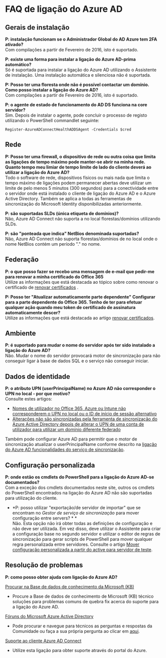 <properties
    pageTitle="Ligação do Azure AD: Perguntas mais frequentes sobre | Microsoft Azure"
    description="Esta página tem perguntas mais frequentes sobre a ligação do Azure AD."
    services="active-directory"
    documentationCenter=""
    authors="billmath"
    manager="femila"
    editor="curtand"/>

<tags
    ms.service="active-directory"
    ms.workload="identity"
    ms.tgt_pltfrm="na"
    ms.devlang="na"
    ms.topic="article"
    ms.date="08/08/2016"
    ms.author="billmath"/>

# <a name="azure-ad-connect-faq"></a>FAQ de ligação do Azure AD

## <a name="general-installation"></a>Gerais de instalação
**P: instalação funcionam se o Administrador Global do AD Azure tem 2FA ativado?**  
Com compilações a partir de Fevereiro de 2016, isto é suportado.

**P: existe uma forma para instalar a ligação do Azure AD-prima automático?**  
Só é suportada para instalar a ligação do Azure AD utilizando o Assistente de instalação. Uma instalação automática e silenciosa não é suportada.

**P: Posso ter uma floresta onde não é possível contactar um domínio. Como posso instalar a ligação do Azure AD?**  
Com compilações a partir de Fevereiro de 2016, isto é suportado.

**P: o agente de estado de funcionamento do AD DS funciona na core servidor?**  
Sim. Depois de instalar o agente, pode concluir o processo de registo utilizando o PowerShell commandlet seguinte: 

`Register-AzureADConnectHealthADDSAgent -Credentials $cred`

## <a name="network"></a>Rede
**P: Posso ter uma firewall, o dispositivo de rede ou outra coisa que limita as ligações de tempo máximo pode manter-se abrir na minha rede. Quanto tempo meu limiar de tempo limite de lado do cliente deverá ao utilizar a ligação do Azure AD?**  
Todo o software de rede, dispositivos físicos ou mais nada que limita o tempo máximo de ligações podem permanecer abertas deve utilizar um limite de pelo menos 5 minutos (300 segundos) para a conectividade entre o servidor onde está instalado o cliente de ligação do Azure AD e o Azure Active Directory. Também se aplica a todas as ferramentas de sincronização do Microsoft Identity disponibilizadas anteriormente.

**P: são suportadas SLDs (única etiqueta de domínios)?**  
Não, Azure AD Connect não suporta a no local florestas/domínios utilizando SLDs.

**P: são "ponteada que indica" NetBios denominada suportadas?**  
Não, Azure AD Connect não suporta florestas/domínios de no local onde o nome NetBios contém um período "." no nome.

## <a name="federation"></a>Federação
**P: o que posso fazer se recebo uma mensagem de e-mail que pedir-me para renovar a minha certificado do Office 365**  
Utilize as informações que está destacada ao tópico sobre como renovar o certificado de [renovar certificados](active-directory-aadconnect-o365-certs.md) .

**P: Posso ter "Atualizar automaticamente parte dependente" Configurar para a parte dependente do Office 365. Tenho de ter para efetuar qualquer ação quando meu token de certificado de assinatura automaticamente descer?**  
Utilize as informações que está destacada ao artigo [renovar certificados](active-directory-aadconnect-o365-certs.md).

## <a name="environment"></a>Ambiente
**P: é suportado para mudar o nome do servidor após ter sido instalado a ligação do Azure AD?**  
Não. Mudar o nome do servidor provocará motor de sincronização para não conseguir ligar à base de dados SQL e o serviço não conseguir iniciar.

## <a name="identity-data"></a>Dados de identidade
**P: o atributo UPN (userPrincipalName) no Azure AD não corresponder o UPN no local - por que motivo?**  
Consulte estes artigos:

- [Nomes de utilizador no Office 365, Azure ou Intune não corresponderem o UPN no local ou o ID de início de sessão alternativo](https://support.microsoft.com/en-us/kb/2523192)
- [Alterações não são sincronizadas pela ferramenta de sincronização do Azure Active Directory depois de alterar o UPN de uma conta de utilizador para utilizar um domínio diferente federado](https://support.microsoft.com/en-us/kb/2669550)

Também pode configurar Azure AD para permitir que o motor de sincronização atualizar o userPrincipalName conforme descrito na [ligação do Azure AD funcionalidades do serviço de sincronização](active-directory-aadconnectsyncservice-features.md).

## <a name="custom-configuration"></a>Configuração personalizada
**P: onde estão os cmdlets do PowerShell para a ligação do Azure AD-se documentados?**  
Com a exceção dos cmdlets documentados neste site, outros os cmdlets do PowerShell encontrados na ligação do Azure AD não são suportadas para utilização do cliente.

* *P: posso utilizar "exportação/de servidor de importar" que se encontram no *Gestor de serviço de sincronização* para mover configuração entre servers? * *  
Não. Esta opção não irá obter todas as definições de configuração e não deve ser utilizada. Em vez disso, deve utilizar o Assistente para criar a configuração base no segundo servidor e utilizar o editor de regras de sincronização para gerar scripts de PowerShell para mover qualquer regra personalizada entre servidores. Consulte o artigo [Mover configuração personalizada a partir do active para servidor de teste](active-directory-aadconnect-upgrade-previous-version.md#move-custom-configuration-from-active-to-staging-server).

## <a name="troubleshooting"></a>Resolução de problemas
**P: como posso obter ajuda com ligação do Azure AD?**

[Procurar na Base de dados de conhecimento da Microsoft (KB)](https://www.microsoft.com/en-us/Search/result.aspx?q=azure%20active%20directory%20connect&form=mssupport)

- Procure a Base de dados de conhecimento de Microsoft (KB) técnico soluções para problemas comuns de quebra fix acerca do suporte para a ligação do Azure AD.

[Fóruns do Microsoft Azure Active Directory](https://social.msdn.microsoft.com/Forums/azure/en-US/home?forum=WindowsAzureAD)

- Pode procurar e navegue para técnicos as perguntas e respostas da Comunidade ou faça a sua própria pergunta ao clicar em [aqui](https://social.msdn.microsoft.com/Forums/azure/en-US/newthread?category=windowsazureplatform&forum=WindowsAzureAD&prof=required).

[Suporte ao cliente Azure AD Connect](https://manage.windowsazure.com/?getsupport=true)

- Utilize esta ligação para obter suporte através do portal do Azure.
